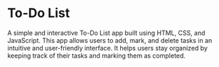 # To-Do List
A simple and interactive To-Do List app built using HTML, CSS, and JavaScript. This app allows users to add, mark, and delete tasks in an intuitive and user-friendly interface. It helps users stay organized by keeping track of their tasks and marking them as completed.
